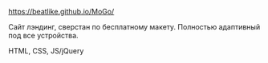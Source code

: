 https://beatlike.github.io/MoGo/

Сайт лэндинг, сверстан по бесплатному макету. Полностью адаптивный под все устройства.

HTML, CSS, JS/jQuery
